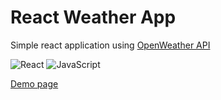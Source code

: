 # React Weather App

Simple react application using [OpenWeather API](https://api.openweathermap.org)

![React](https://img.shields.io/badge/react-%2320232a.svg?style=for-the-badge&logo=react&logoColor=%2361DAFB)
![JavaScript](https://img.shields.io/badge/javascript-%23323330.svg?style=for-the-badge&logo=javascript&logoColor=%23F7DF1E)

[Demo page](https://juleni.github.io/weather-app/)
